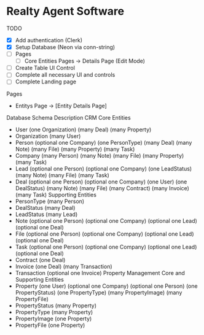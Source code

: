# Realty Agent Software

TODO
- [X] Add authentication (Clerk)
- [X] Setup Database (Neon via conn-string)
- [ ] Pages
  - [ ] Core Entities Pages -> Details Page (Edit Mode)
- [ ] Create Table UI Control
- [ ] Complete all necessary UI and controls
- [ ] Complete Landing page

Pages
- Entitys Page -> [Entity Details Page]

Database Schema Description
CRM Core Entities
- User (one Organization) (many Deal) (many Property)
- Organization (many User)
- Person (optional one Company) (one PersonType) (many Deal) (many Note) (many File) (many Property) (many Task)
- Company (many Person) (many Note) (many File) (many Property) (many Task)
- Lead (optional one Person) (optional one Company) (one LeadStatus) (many Note) (many File) (many Task)
- Deal (optional one Person) (optional one Company) (one User) (one DealStatus) (many Note) (many File) (many Contract) (many Invoice) (many Task)
Supporting Entities
- PersonType (many Person)
- DealStatus (many Deal)
- LeadStatus (many Lead)
- Note (optional one Person) (optional one Company) (optional one Lead) (optional one Deal)
- File (optional one Person) (optional one Company) (optional one Lead) (optional one Deal)
- Task (optional one Person) (optional one Company) (optional one Lead) (optional one Deal)
- Contract (one Deal)
- Invoice (one Deal) (many Transaction)
- Transaction (optional one Invoice)
Property Management Core and Supporting Entities
- Property (one User) (optional one Company) (optional one Person) (one PropertyStatus) (one PropertyType) (many PropertyImage) (many PropertyFile)
- PropertyStatus (many Property)
- PropertyType (many Property)
- PropertyImage (one Property)
- PropertyFile (one Property)